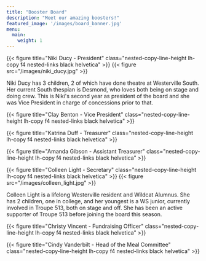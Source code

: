 ```yaml
---
title: "Booster Board"
description: "Meet our amazing boosters!"
featured_image: '/images/board_banner.jpg'
menu:
  main:
    weight: 1
---
```

{{< figure title="Niki Ducy - President" class="nested-copy-line-height lh-copy f4 nested-links black helvetica" >}}
{{< figure src="/images/niki_ducy.jpg" >}}

Niki Ducy has 3 children, 2 of which have done theatre at Westerville South. Her current South thespian is Desmond, who loves both being on stage and doing crew. This is Niki's second year as president of the board and she was Vice President in charge of concessions prior to that.

{{< figure title="Clay Benton - Vice President" class="nested-copy-line-height lh-copy f4 nested-links black helvetica" >}}

{{< figure title="Katrina Duff - Treasurer" class="nested-copy-line-height lh-copy f4 nested-links black helvetica" >}}

{{< figure title="Amanda Gibson - Assistant Treasurer" class="nested-copy-line-height lh-copy f4 nested-links black helvetica" >}}

{{< figure title="Colleen Light - Secretary" class="nested-copy-line-height lh-copy f4 nested-links black helvetica" >}}
{{< figure src="/images/colleen_light.jpg" >}}

Colleen Light is a lifelong Westerville resident and Wildcat Alumnus. She has 2 children, one in college, and her youngest is a WS junior, currently involved in Troupe 513, both on stage and off. She has been an active supporter of Troupe 513 before joining the board this season.

{{< figure title="Christy Vincent - Fundraising Officer" class="nested-copy-line-height lh-copy f4 nested-links black helvetica" >}}

{{< figure title="Cindy Vanderbilt - Head of the Meal Committee" class="nested-copy-line-height lh-copy f4 nested-links black helvetica" >}}